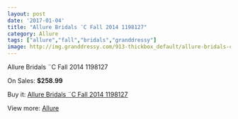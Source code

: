 ```yaml
---
layout: post
date: '2017-01-04'
title: "Allure Bridals ¨C Fall 2014 1198127"
category: Allure
tags: ["allure","fall","bridals","granddressy"]
image: http://img.granddressy.com/913-thickbox_default/allure-bridals-c-fall-2014-1198127.jpg
---
```

Allure Bridals ¨C Fall 2014 1198127

On Sales: **$258.99**
<a href="https://www.granddressy.com/en/allure/683-allure-bridals-c-fall-2014-1198127.html"><amp-img layout="responsive" width="600" height="600" src="//img.granddressy.com/913-thickbox_default/allure-bridals-c-fall-2014-1198127.jpg" alt="Allure Bridals ¨C Fall 2014 1198127 0" /></a>
<a href="https://www.granddressy.com/en/allure/683-allure-bridals-c-fall-2014-1198127.html"><amp-img layout="responsive" width="600" height="600" src="//img.granddressy.com/915-thickbox_default/allure-bridals-c-fall-2014-1198127.jpg" alt="Allure Bridals ¨C Fall 2014 1198127 1" /></a>
<a href="https://www.granddressy.com/en/allure/683-allure-bridals-c-fall-2014-1198127.html"><amp-img layout="responsive" width="600" height="600" src="//img.granddressy.com/914-thickbox_default/allure-bridals-c-fall-2014-1198127.jpg" alt="Allure Bridals ¨C Fall 2014 1198127 2" /></a>

Buy it: [Allure Bridals ¨C Fall 2014 1198127](https://www.granddressy.com/en/allure/683-allure-bridals-c-fall-2014-1198127.html "Allure Bridals ¨C Fall 2014 1198127")

View more: [Allure](https://www.granddressy.com/en/29-allure "Allure")